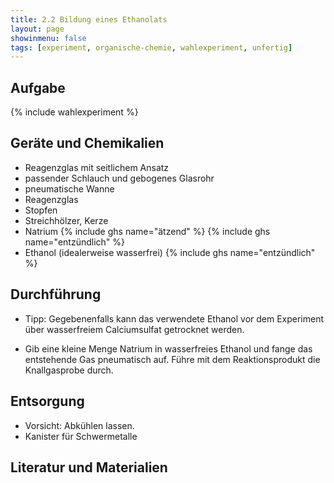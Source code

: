 ```yaml
---
title: 2.2 Bildung eines Ethanolats
layout: page
showinmenu: false
tags: [experiment, organische-chemie, wahlexperiment, unfertig]
---
```


## Aufgabe

{% include wahlexperiment %}

## Geräte und Chemikalien

- Reagenzglas mit seitlichem Ansatz
- passender Schlauch und gebogenes Glasrohr
- pneumatische Wanne
- Reagenzglas
- Stopfen
- Streichhölzer, Kerze
- Natrium {% include ghs name="ätzend" %} {% include ghs name="entzündlich" %}
- Ethanol (idealerweise wasserfrei) {% include ghs name="entzündlich" %}

## Durchführung

- Tipp: Gegebenenfalls kann das verwendete Ethanol vor dem Experiment über wasserfreiem Calciumsulfat getrocknet werden.

- Gib eine kleine Menge Natrium in wasserfreies Ethanol und fange das entstehende Gas pneumatisch auf. Führe mit dem Reaktionsprodukt die Knallgasprobe durch.

## Entsorgung

- Vorsicht: Abkühlen lassen.
- Kanister für Schwermetalle

## Literatur und Materialien
